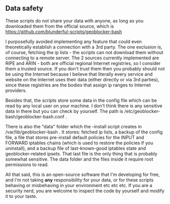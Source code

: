 ## **Data safety**
These scripts do not share your data with anyone, as long as you downloaded them from the official source, which is
https://github.com/blunderful-scripts/geoblocker-bash

I purposefully avoided implementing any feature that could even theoretically establish a connection with a 3rd party. The one exclusion is, of course, fetching the ip lists - the scripts can not download them without connecting to a remote server. The 2 sources currently implemented are RIPE and ARIN - both are official regional Internet registries, so I consider them a trusted source. If you don't trust them then you probably should not be using the Internet because I believe that literally every  service and website on the Internet uses their data (either directly or via 3rd parties), since these registries are the bodies that assign ip ranges to Internet providers.

Besides that, the scripts store some data in the config file which can be read by any local user on your machine. I don't think there is any sensitive data in there but you can check by yourself. The path is /etc/geoblocker-bash/geoblocker-bash.conf .

There is also the "data" folder which the -install script creates in /var/lib/geoblocker-bash . It stores: fetched ip lists, a backup of the config file, a file that stores pre-install default policies for the INPUT and FORWARD iptables chains (which is used to restore the policies if you uninstall), and a backup file of last-known-good iptables state and geoblocker-related ipsets. That last file is the only thing that is probably somewhat sensitive. The data folder and the files inside it require root permissions to read.

All that said, this is an open-source software that I'm developing for free, and I'm not taking **any** responsibility for your data, or for these scripts behaving or misbehaving in your environment etc etc etc. If you are a security nerd, you are welcome to inspect the code by yourself and modify it to your taste.
